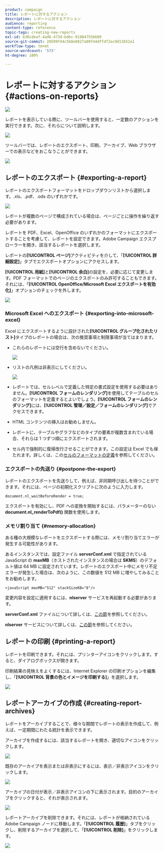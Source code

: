 ```yaml
---
product: campaign
title: レポートに対するアクション
description: レポートに対するアクション
audience: reporting
content-type: reference
topic-tags: creating-new-reports
exl-id: b30cdeaf-4ad6-473d-bdbc-91984755b609
source-git-commit: 20509f44c5b8e0827a09f44dffdf2ec9d11652a1
workflow-type: tm+mt
source-wordcount: '573'
ht-degree: 100%

---
```


# レポートに対するアクション{#actions-on-reports}

![](../../assets/common.svg)

レポートを表示している際に、ツールバーを使用すると、一定数のアクションを実行できます。次に、それらについて説明します。

![](assets/s_ncs_advuser_report_wizard_2.png)

ツールバーでは、レポートのエクスポート、印刷、アーカイブ、Web ブラウザーでの表示などをおこなうことができます。

![](assets/s_ncs_advuser_report_wizard_04.png)

## レポートのエクスポート {#exporting-a-report}

レポートのエクスポートフォーマットをドロップダウンリストから選択します。.xls、.pdf、.ods のいずれかです。

![](assets/s_ncs_advuser_report_wizard_06.png)

レポートが複数のページで構成されている場合は、ページごとに操作を繰り返す必要があります。

レポートを PDF、Excel、OpenOffice のいずれかのフォーマットにエクスポートすることを考慮して、レポートを設定できます。Adobe Campaign エクスプローラーを開き、該当するレポートを選択します。

レポートの&#x200B;**[!UICONTROL ページ]**&#x200B;アクティビティを介して、「**[!UICONTROL 詳細設定]**」タブでエクスポートオプションにアクセスします。

**[!UICONTROL 用紙]**&#x200B;と&#x200B;**[!UICONTROL 余白]**&#x200B;の設定を、必要に応じて変更します。PDF フォーマットでのページのエクスポートのみ許可することもできます。それには、「**[!UICONTROL OpenOffice/Microsoft Excel エクスポートを有効化]**」オプションのチェックを外します。

![](assets/s_ncs_advuser_report_wizard_021.png)

### Microsoft Excel へのエクスポート {#exporting-into-microsoft-excel}

Excel にエクスポートするように設計された&#x200B;**[!UICONTROL グループ化されたリスト]**&#x200B;タイプのレポートの場合は、次の推奨事項と制限事項が当てはまります。

* これらのレポートには空行を含めないでください。

   ![](assets/export_limitations_remove_empty_line.png)

* リストの凡例は非表示にしてください。

   ![](assets/export_limitations_hide_label.png)

* レポートでは、セルレベルで定義した特定の書式設定を使用する必要はありません。**[!UICONTROL フォームのレンダリング]**&#x200B;を使用してテーブルのセルのフォーマットを定義するとよいでしょう。**[!UICONTROL フォームのレンダリング]**&#x200B;には、**[!UICONTROL 管理／設定／フォームのレンダリング]**&#x200B;でアクセスできます。
* HTML コンテンツの挿入はお勧めしません。
* レポートに、テーブルやグラフなどのタイプの要素が複数含まれている場合、それらは 1 つずつ順にエクスポートされます。
* セル内で強制的に復帰改行させることができます。この設定は Excel でも保たれます。詳しくは、この[セルのフォーマットの定義](../../reporting/using/creating-a-table.md#defining-cell-format)を参照してください。

### エクスポートの先送り {#postpone-the-export}

レポートのエクスポートを先送りして、例えば、非同期呼び出しを待つことができます。それには、ページの初期化スクリプトに次のように入力します。

```
document.nl_waitBeforeRender = true;
```

エクスポートを有効にし、PDF への変換を開始するには、パラメーターのない **document.nl_renderToPdf()** 関数を使用します。

### メモリ割り当て {#memory-allocation}

ある種の大規模なレポートをエクスポートする際には、メモリ割り当てエラーが発生する可能性があります。

あるインスタンスでは、設定ファイル **serverConf.xml** で指定されている JavaScript の **maxMB**（ホストされたインスタンスの場合は **SKMS**）のデフォルト値は 64 MB に設定されています。レポートのエクスポート中にメモリ不足エラーが発生した場合は、次のように、この数値を 512 MB に増やしてみることをお勧めします。

```
<javaScript maxMB="512" stackSizeKB="8"/>
```

変更内容を設定に適用するには、**nlserver** サービスを再起動する必要があります。

**serverConf.xml** ファイルについて詳しくは、[この節](../../production/using/configuration-principle.md)を参照してください。

**nlserver** サービスについて詳しくは、[この節](../../production/using/administration.md)を参照してください。

## レポートの印刷 {#printing-a-report}

レポートを印刷できます。それには、プリンターアイコンをクリックします。すると、ダイアログボックスが開きます。

印刷結果の見映えをよくするには、Internet Explorer の印刷オプションを編集し、「**[!UICONTROL 背景の色とイメージを印刷する]**」を選択します。

![](assets/s_ncs_advuser_report_print_options.png)

## レポートアーカイブの作成 {#creating-report-archives}

レポートをアーカイブすることで、様々な期間でレポートの表示を作成して、例えば、一定期間にわたる統計を表示できます。

アーカイブを作成するには、該当するレポートを開き、適切なアイコンをクリックします。

![](assets/s_ncs_advuser_report_wizard_07.png)

既存のアーカイブを表示または非表示にするには、表示／非表示アイコンをクリックします。

![](assets/s_ncs_advuser_report_history_06.png)

アーカイブの日付が表示／非表示アイコンの下に表示されます。目的のアーカイブをクリックすると、それが表示されます。

![](assets/s_ncs_advuser_report_history_04.png)

レポートアーカイブを削除できます。それには、レポートが格納されている Adobe Campaign ノードに移動します。「**[!UICONTROL 履歴]**」タブをクリックし、削除するアーカイブを選択して、「**[!UICONTROL 削除]**」をクリックします。

![](assets/s_ncs_advuser_report_history_01.png)
